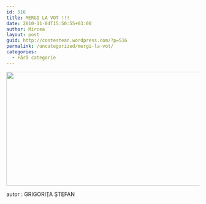 ```yaml
---
id: 516
title: MERGI LA VOT !!!
date: 2010-11-04T15:50:55+03:00
author: Mircea
layout: post
guid: http://costestean.wordpress.com/?p=516
permalink: /uncategorized/mergi-la-vot/
categories:
  - Fără categorie
---
```

<a href="http://costestean.wordpress.com/2010/11/04/mergi-la-vot/porc-coverintl/" rel="attachment wp-att-517"><img src="http://costestean.files.wordpress.com/2010/11/porc-coverintl.jpg" alt="" title="porc-coverintl" width="510" height="297" class="aligncenter size-full wp-image-517" srcset="/costestitv/wp-content/uploads//2010/11/porc-coverintl.jpg 600w, /costestitv/wp-content/uploads//2010/11/porc-coverintl.jpg 300w" sizes="(max-width: 510px) 100vw, 510px" /></a>

autor : GRIGORIŢA ŞTEFAN